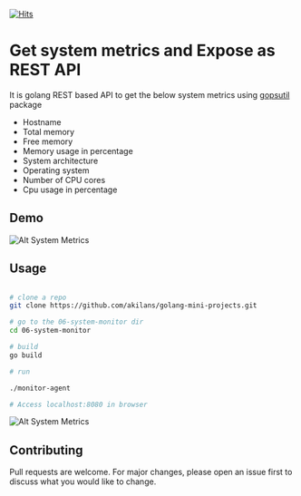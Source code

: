 [![Hits](https://hits.seeyoufarm.com/api/count/incr/badge.svg?url=https%3A%2F%2Fgithub.com%2Fakilans%2Fgolang-mini-projects%2Ftree%2Fmain%2F06-system-monitor&count_bg=%2379C83D&title_bg=%23555555&icon=&icon_color=%23E7E7E7&title=hits&edge_flat=false)](https://hits.seeyoufarm.com)

# Get system metrics and Expose as REST API

It is golang REST based API to get the below system metrics using [gopsutil](https://github.com/shirou/gopsutil) package

- Hostname
- Total memory
- Free memory
- Memory usage in percentage
- System architecture
- Operating system
- Number of CPU cores
- Cpu usage in percentage

## Demo

![Alt System Metrics](https://raw.githubusercontent.com/akilans/golang-mini-projects/main/demos/golang-system-metrics.gif)

## Usage

```bash

# clone a repo
git clone https://github.com/akilans/golang-mini-projects.git

# go to the 06-system-monitor dir
cd 06-system-monitor

# build
go build

# run

./monitor-agent

# Access localhost:8080 in browser


```

![Alt System Metrics](https://raw.githubusercontent.com/akilans/golang-mini-projects/main/images/golang-system-metrics.png?raw=true)

## Contributing

Pull requests are welcome. For major changes, please open an issue first to discuss what you would like to change.
